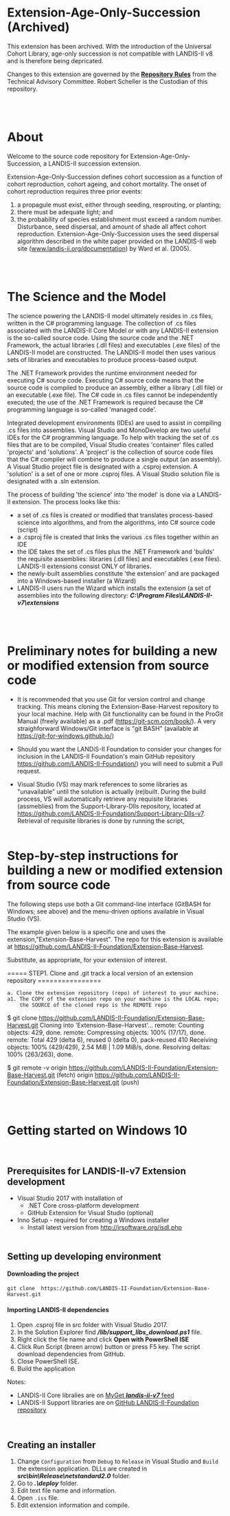 # Extension-Age-Only-Succession (Archived)
This extension has been archived.  With the introduction of the Universal Cohort Library, age-only succession is not  compatible with LANDIS-II v8 and is therefore being depricated.

Changes to this extension are governed by the [**Repository Rules**](https://sites.google.com/site/landismodel/developers) from the Technical Advisory Committee.
Robert Scheller is the Custodian of this repository.

 <br><br>
# About

Welcome to the source code repository for Extension-Age-Only-Succession, a LANDIS-II succession extension.

Extension-Age-Only-Succession defines cohort succession as a function of cohort reproduction, cohort ageing, and cohort mortality. The onset of cohort reproduction requires three prior events:  
1.  a propagule must exist, either through seeding, resprouting, or planting; 
2. there must be adequate light; and  
3. the probability of species establishment must exceed a random number. Disturbance, seed dispersal, and amount of shade all affect cohort reproduction. Extension-Age-Only-Succession uses the seed dispersal algorithm described in the white paper provided on the LANDIS-II web site (www.landis-ii.org/documentation) by Ward et al. (2005).

<br><br>

# The Science and the Model

The science powering the LANDIS-II model ultimately resides in .cs files, written in 
the C# programming language. The collection of .cs files associated with the LANDIS-II 
Core Model or with any LANDIS-II extension is the so-called source code. Using the 
source code and the .NET Framework, the actual libraries (.dll files) and executables 
(.exe files) of the LANDIS-II model are constructed. The LANDIS-II model then uses 
various sets of libraries and executables to produce process-based output.

The .NET Framework provides the runtime environment needed for executing C# source code.
Executing C# source code means that the source code is compiled to produce an assembly, either 
a library (.dll file) or an executable (.exe file). The C# code in .cs files cannot be 
independently executed; the use of the .NET Framework is required because the C# programming 
language is so-called 'managed code'.

Integrated development environments (IDEs) are used to assist in compiling .cs files into 
assemblies. Visual Studio and MonoDevelop are two useful IDEs for the C# programming language.
To help with tracking the set of .cs files that are to be compiled, Visual Studio 
creates 'container' files called 'projects' and 'solutions'. A 'project' is the collection of 
source code files that the C# compiler will combine to produce a single output (an assembly). 
A Visual Studio project file is designated with a .csproj extension. A 'solution' is a set of 
one or more .csproj files.  A Visual Studio solution file is designated with a .sln extension.

The process of building 'the science' into 'the model' is done via a LANDIS-II extension.
The process looks like this:

* a set of .cs files is created or modified that translates process-based science into algorithms, and from the algorithms, into C# source code (script)
* a .csproj file is created that links the various .cs files together within an IDE
* the IDE takes the set of .cs files plus the .NET Framework and 'builds' the requisite assemblies: libraries (.dll files) and executables (.exe files). LANDIS-II extensions consist ONLY of libraries.
* the newly-built assemblies constitute 'the extension' and are packaged into a Windows-based installer (a Wizard)
* LANDIS-II users run the Wizard which installs the extension (a set of assemblies into the following directory: **_C:\Program Files\LANDIS-II-v7\extensions_**

<br><br>
# Preliminary notes for building a new or modified extension from source code

* It is recommended that you use Git for version control and change tracking. This means cloning the Extension-Base-Harvest repository to your local machine. Help with Git functionality can be found in the ProGit Manual (freely available) as a .pdf (https://git-scm.com/book/). A very straighforward Windows/Git interface is "git BASH" (available at https://git-for-windows.github.io/)

* Should you want the LANDiS-II Foundation to consider your changes for inclusion in the LANDIS-II Foundation's main GitHub repository https://github.com/LANDIS-II-Foundation/) you will need to submit a Pull request.

* Visual Studio (VS) may mark references to some libraries as "unavailable" until the solution is actually (re)built. During the build process, VS will automatically retrieve any requisite libraries (assmeblies) from the Support-Library-Dlls repository, located at https://github.com/LANDIS-II-Foundation/Support-Library-Dlls-v7.  Retrieval of requisite libraries is done by running the script, 
<br><br>

# Step-by-step instructions for building a new or modified extension from source code

The following steps use both a Git command-line interface (GitBASH for Windows; see above) and the menu-driven options available in Visual Studio (VS). 

The example given below is a specific one and uses the extension,"Extension-Base-Harvest". The repo for this extension is available at  https://github.com/LANDIS-II-Foundation/Extension-Base-Harvest.

Substitute, as appropriate, for your extension of interest.

===== STEP1. Clone and .git track a local version of an extension repository ================

	a. Clone the extension repository (repo) of interest to your machine.
	a1. The COPY of the extension repo on your machine is the LOCAL repo;
	    the SOURCE of the cloned repo is the REMOTE repo

$ git clone https://github.com/LANDIS-II-Foundation/Extension-Base-Harvest.git
Cloning into 'Extension-Base-Harvest'...
remote: Counting objects: 429, done.
remote: Compressing objects: 100% (17/17), done.
remote: Total 429 (delta 6), reused 0 (delta 0), pack-reused 410
Receiving objects: 100% (429/429), 2.54 MiB | 1.09 MiB/s, done.
Resolving deltas: 100% (263/263), done.

$ git remote -v
origin  https://github.com/LANDIS-II-Foundation/Extension-Base-Harvest.git (fetch)
origin  https://github.com/LANDIS-II-Foundation/Extension-Base-Harvest.git (push)


<br><br>

# Getting started on Windows 10
<br>

## Prerequisites for LANDIS-II-v7 Extension development
 
* Visual Studio 2017 with installation of
  * .NET Core cross-platform development
  * GitHub Extension for Visual Studio (optional)
* Inno Setup - required for creating a Windows installer
  * Install latest version from http://jrsoftware.org/isdl.php
<br><br>

## Setting up developing environment
#### Downloading the project <br> 
   ```git clone  https://github.com/LANDIS-II-Foundation/Extension-Base-Harvest.git ``` <br>

#### Importing LANDIS-II dependencies <br> 
1. Open .csproj file in src folder with Visual Studio 2017.
2. In the Solution Explorer find **_/lib/support_libs_download.ps1_** file.
3. Right click the file name and click **Open with PowerShell ISE**
4. Click Run Script (breen arrow) button or press F5 key.  The script download dependencies from GitHub.
5. Close PowerShell ISE.
6. Build the application

Notes:
  * LANDIS-II Core libralies are on [MyGet **_landis-ii-v7_** feed](https://www.myget.org/feed/Packages/landis-ii-v7)
  * LANDIS-II Support libraries are on [GitHub LANDIS-II-Foundation repository](https://github.com/LANDIS-II-Foundation/Support-Library-Dlls-v7)

<br>

## Creating an installer

1. Change `Configuration` from `Debug` to `Release` in Visual Studio and `Build` the extension application.  DLLs are created in **_src\bin\Release\netstandard2.0_** folder.
2. Go to  **_.\deploy_** folder.
3. Edit text file name and information.
4. Open `.iss` file.
4. Edit extension information and compile.









